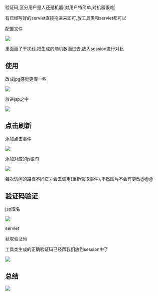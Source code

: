 验证码,区分用户是人还是机器(对用户特简单,对机器很难)

有已经写好的servlet直接拖进来即可,放工具类和servlet都可以

配置文件

![](https://sumomoriaty.oss-cn-beijing.aliyuncs.com/markdown/20190722171324.png)

里面画了干扰线,把生成的随机数画进去,放入session进行对比

## 使用

改成jpg感觉更假一些

![](https://sumomoriaty.oss-cn-beijing.aliyuncs.com/markdown/20190722171611.png)

放进jsp之中

![](https://sumomoriaty.oss-cn-beijing.aliyuncs.com/markdown/20190722171705.png)

## 点击刷新

添加点击事件

![](https://sumomoriaty.oss-cn-beijing.aliyuncs.com/markdown/20190722171811.png)

添加对应的js语句

![](https://sumomoriaty.oss-cn-beijing.aliyuncs.com/markdown/20190722172041.png)

每次访问的路径不同它才会去调用(重新获取事件),不然图片不会有更改@@@

## 验证码验证

jsp取名

![](https://sumomoriaty.oss-cn-beijing.aliyuncs.com/markdown/20190722172149.png)

servlet

获取验证码

工具类生成的正确验证码已经帮我们放到session中了  

![](https://sumomoriaty.oss-cn-beijing.aliyuncs.com/markdown/20190722172335.png)

## 总结

![](https://sumomoriaty.oss-cn-beijing.aliyuncs.com/markdown/20190722172431.png)